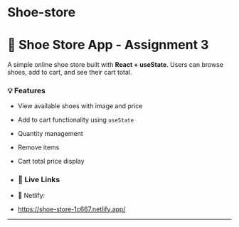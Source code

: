 # Shoe-store
# 👟 Shoe Store App - Assignment 3

A simple online shoe store built with **React + useState**. Users can browse shoes, add to cart, and see their cart total.

### 💡 Features

- View available shoes with image and price
- Add to cart functionality using `useState`
- Quantity management
- Remove items
- Cart total price display

- ### 🚀 Live Links

- 🔗 Netlify:
-  https://shoe-store-1c667.netlify.app/


---



